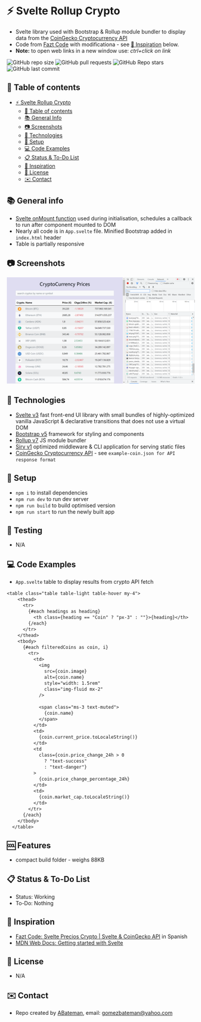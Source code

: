 # :zap: Svelte Rollup Crypto

* Svelte library used with Bootstrap & Rollup module bundler to display data from the [CoinGecko Cryptocurrency API](https://www.coingecko.com/en/api)
* Code from [Fazt Code](https://www.youtube.com/channel/UCMn28O1sQGochG94HdlthbA) with modificationa - see [:clap: Inspiration](#clap-inspiration) below.
* **Note:** to open web links in a new window use: _ctrl+click on link_

![GitHub repo size](https://img.shields.io/github/repo-size/AndrewJBateman/svelte-rollup-crypto?style=plastic)
![GitHub pull requests](https://img.shields.io/github/issues-pr/AndrewJBateman/svelte-rollup-crypto?style=plastic)
![GitHub Repo stars](https://img.shields.io/github/stars/AndrewJBateman/svelte-rollup-crypto?style=plastic)
![GitHub last commit](https://img.shields.io/github/last-commit/AndrewJBateman/svelte-rollup-crypto?style=plastic)

## :page_facing_up: Table of contents

* [:zap: Svelte Rollup Crypto](#zap-svelte-rollup-crypto)
  * [:page_facing_up: Table of contents](#page_facing_up-table-of-contents)
  * [:books: General Info](#books-general-info)
  * [:camera: Screenshots](#camera-screenshots)
  * [:signal_strength: Technologies](#signal_strength-technologies)
  * [:floppy_disk: Setup](#floppy_disk-setup)
  * [:computer: Code Examples](#computer-code-examples)
  * [:clipboard: Status & To-Do List](#clipboard-status--to-do-list)
  * [:clap: Inspiration](#clap-inspiration)
  * [:file_folder: License](#file_folder-license)
  * [:envelope: Contact](#envelope-contact)

## :books: General info

* [Svelte onMount function](https://svelte.dev/docs#onMount) used during initialisation, schedules a callback to run after component mounted to DOM
* Nearly all code is in `App.svelte` file. Minified Bootstrap added in `index.html` header
* Table is partially responsive

## :camera: Screenshots

![Frontend screenshot](./imgs/crypto.png)

## :signal_strength: Technologies

* [Svelte v3](https://svelte.dev/) fast front-end UI library with small bundles of highly-optimized vanilla JavaScript & declarative transitions that does not use a virtual DOM
* [Bootstrap v5](https://getbootstrap.com/docs/5.0/getting-started/introduction/) framework for styling and components
* [Rollup v7](https://www.npmjs.com/package/rollup) JS module bundler
* [Sirv v1](https://github.com/lukeed/sirv) optimized middleware & CLI application for serving static files
* [CoinGecko Cryptocurrency API](https://www.coingecko.com/en/api) - see `example-coin.json for API response format`

## :floppy_disk: Setup

* `npm i` to install dependencies
* `npm run dev` to run dev server
* `npm run build` to build optimised version
* `npm run start` to run the newly built app

## :wrench: Testing

* N/A

## :computer: Code Examples

* `App.svelte` table to display results from crypto API fetch

```svelte
<table class="table table-light table-hover my-4">
    <thead>
      <tr>
        {#each headings as heading}
          <th class={heading == "Coin" ? "px-3" : ""}>{heading}</th>
        {/each}
      </tr>
    </thead>
    <tbody>
      {#each filteredCoins as coin, i}
        <tr>
          <td>
            <img
              src={coin.image}
              alt={coin.name}
              style="width: 1.5rem"
              class="img-fluid mx-2"
            />

            <span class="ms-3 text-muted">
              {coin.name}
            </span>
          </td>
          <td>
            {coin.current_price.toLocaleString()}
          </td>
          <td
            class={coin.price_change_24h > 0
              ? "text-success"
              : "text-danger"}
          >
            {coin.price_change_percentage_24h}
          </td>
          <td>
            {coin.market_cap.toLocaleString()}
          </td>
        </tr>
      {/each}
    </tbody>
  </table>
```

## :cool: Features

* compact build folder - weighs 88KB

## :clipboard: Status & To-Do List

* Status: Working
* To-Do: Nothing

## :clap: Inspiration

* [Fazt Code: Svelte Precios Crypto | Svelte & CoinGecko API](https://www.youtube.com/watch?v=uGhiM19d950&t=19s) in Spanish
* [MDN Web Docs: Getting started with Svelte](https://developer.mozilla.org/en-US/docs/Learn/Tools_and_testing/Client-side_JavaScript_frameworks/Svelte_getting_started)

## :file_folder: License

* N/A

## :envelope: Contact

* Repo created by [ABateman](https://github.com/AndrewJBateman), email: gomezbateman@yahoo.com
